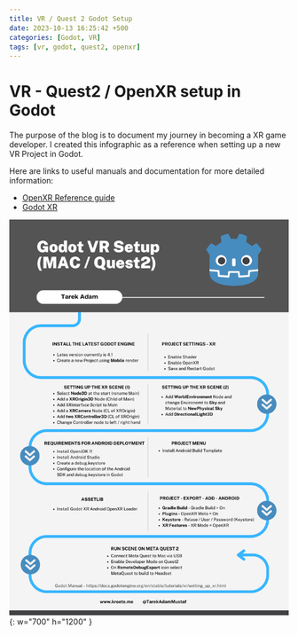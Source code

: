 ```yaml
---
title: VR / Quest 2 Godot Setup
date: 2023-10-13 16:25:42 +500
categories: [Godot, VR]
tags: [vr, godot, quest2, openxr]
---
```


# VR - Quest2 / OpenXR setup in Godot

The purpose of the blog is to document my journey in becoming a XR game developer.
I created this infographic as a reference when setting up a new VR Project in Godot.

Here are links to useful manuals and documentation for more detailed information:

- [OpenXR Reference guide](https://www.khronos.org/files/openxr-10-reference-guide.pdf)
- [Godot XR](https://docs.godotengine.org/en/stable/tutorials/xr/setting_up_xr.html)

![Godot VR Setup for Quest 2](/assets/img/GodotVRSetupQuest2.png){: w="700" h="1200" }
